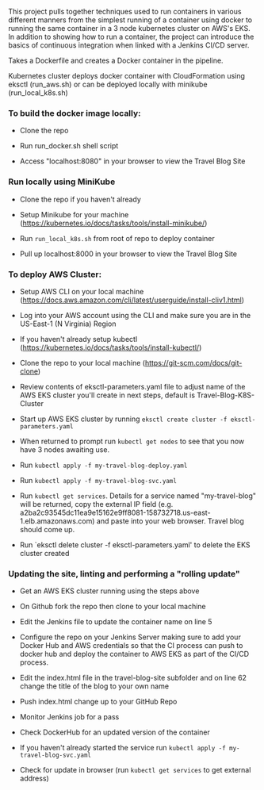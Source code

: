 This project pulls together techniques used to run containers in various different manners from the simplest running of a container using docker to running the same container in a 3 node kubernetes cluster on AWS's EKS.  In addition to showing how to run a container, the project can introduce the basics of continuous integration when linked with a Jenkins CI/CD server.

Takes a Dockerfile and creates a Docker container in the pipeline.

Kubernetes cluster deploys docker container with CloudFormation using eksctl (run_aws.sh) or can be deployed locally with minikube (run_local_k8s.sh)

### To build the docker image locally:

- Clone the repo

- Run run_docker.sh shell script

- Access "localhost:8080" in your browser to view the Travel Blog Site

### Run locally using MiniKube

- Clone the repo if you haven't already

- Setup Minikube for your machine (https://kubernetes.io/docs/tasks/tools/install-minikube/)

- Run `run_local_k8s.sh` from root of repo to deploy container

- Pull up localhost:8000 in your browser to view the Travel Blog Site


### To deploy AWS Cluster:

- Setup AWS CLI on your local machine (https://docs.aws.amazon.com/cli/latest/userguide/install-cliv1.html)

- Log into your AWS account using the CLI and make sure you are in the US-East-1 (N Virginia) Region

- If you haven't already setup kubectl (https://kubernetes.io/docs/tasks/tools/install-kubectl/)

- Clone the repo to your local machine (https://git-scm.com/docs/git-clone)

- Review contents of eksctl-parameters.yaml file to adjust name of the AWS EKS cluster you'll create in next steps, default is Travel-Blog-K8S-Cluster

- Start up AWS EKS cluster by running `eksctl create cluster -f eksctl-parameters.yaml`

- When returned to prompt run `kubectl get nodes` to see that you now have 3 nodes awaiting use.

- Run `kubectl apply -f my-travel-blog-deploy.yaml`

- Run `kubectl apply -f my-travel-blog-svc.yaml`

- Run `kubectl get services`.  Details for a service named "my-travel-blog" will be returned, copy the external IP field (e.g. a2ba2c93545dc11ea9e15162e9ff8081-158732718.us-east-1.elb.amazonaws.com) and paste into your web browser.  Travel blog should come up.

- Run `eksctl delete cluster -f eksctl-parameters.yaml' to delete the EKS cluster created

### Updating the site, linting and performing a "rolling update"

- Get an AWS EKS cluster running using the steps above

- On Github fork the repo then clone to your local machine

- Edit the Jenkins file to update the container name on line 5 

- Configure the repo on your Jenkins Server making sure to add your Docker Hub and AWS credentials so that the CI process can push to docker hub and deploy the container to AWS EKS as part of the CI/CD process.

- Edit the index.html file in the travel-blog-site subfolder and on line 62 change the title of the blog to your own name

- Push index.html change up to your GitHub Repo

- Monitor Jenkins job for a pass

- Check DockerHub for an updated version of the container

- If you haven't already started the service run `kubectl apply -f my-travel-blog-svc.yaml`

- Check for update in browser (run `kubectl get services` to get external address)
